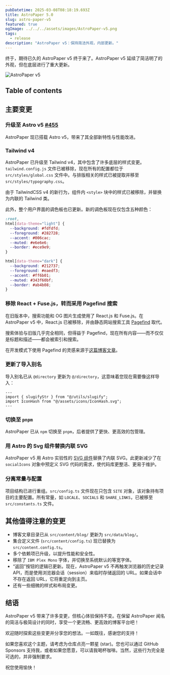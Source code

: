 ```yaml
---
pubDatetime: 2025-03-08T08:18:19.693Z
title: AstroPaper 5.0
slug: astro-paper-v5
featured: true
ogImage: ../../../assets/images/AstroPaper-v5.png
tags:
  - release
description: "AstroPaper v5：保持简洁外观，内部更新。"
---
```


终于，期待已久的 AstroPaper v5 终于来了。AstroPaper v5 延续了简洁明了的外观，但在底层进行了重大更新。

![AstroPaper v5](@/assets/images/AstroPaper-v5.png)

## Table of contents

## 主要变更

### 升级至 Astro v5 [#455](https://github.com/satnaing/astro-paper/pull/455)

AstroPaper 现已搭载 Astro v5，带来了其全部新特性与性能改进。

### Tailwind v4

AstroPaper 已升级至 Tailwind v4，其中包含了许多底层的样式变更。`tailwind.config.js` 文件已被移除，现在所有的配置都位于 `src/styles/global.css` 文件中。与排版相关的样式已被提取并移至 `src/styles/typography.css`。

由于 TailwindCSS v4 的新行为，组件内 `<style>` 块中的样式已被移除，并替换为内联的 Tailwind 类。

此外，整个用户界面的调色板也已更新。新的调色板现在仅包含五种颜色：

```css
:root,
html[data-theme="light"] {
  --background: #fdfdfd;
  --foreground: #282728;
  --accent: #006cac;
  --muted: #e6e6e6;
  --border: #ece9e9;
}

html[data-theme="dark"] {
  --background: #212737;
  --foreground: #eaedf3;
  --accent: #ff6b01;
  --muted: #343f60bf;
  --border: #ab4b08;
}
```

### 移除 React + Fuse.js，转而采用 Pagefind 搜索

在旧版本中，搜索功能和 OG 图片生成使用了 React.js 和 Fuse.js。在 AstroPaper v5 中，React.js 已被移除，并由静态网站搜索工具 [Pagefind](https://pagefind.app/) 取代。

搜索体验与旧版几乎完全相同，但得益于 Pagefind，现在所有内容——而不仅仅是标题和描述——都会被索引和搜索。

在开发模式下使用 Pagefind 的灵感来源于[这篇博客文章](https://chrispennington.blog/blog/pagefind-static-search-for-astro-sites/)。

### 更新了导入别名

导入别名已从 `@directory` 更新为 `@/directory`，这意味着您现在需要像这样导入：

```astro
---
import { slugifyStr } from "@/utils/slugify";
import IconHash from "@/assets/icons/IconHash.svg";
---
```

### 切换至 `pnpm`

AstroPaper 已从 `npm` 切换至 `pnpm`，后者提供了更快、更高效的包管理。

### 用 Astro 的 Svg 组件替换内联 SVG

AstroPaper v5 用 Astro 实验性的 [SVG 组件](https://docs.astro.build/en/reference/experimental-flags/svg/)替换了内联 SVG。此更新减少了在 `socialIcons` 对象中预定义 SVG 代码的需求，使代码库更整洁、更易于维护。

### 分离常量与配置

项目结构已进行重组。`src/config.ts` 文件现在只包含 `SITE` 对象，该对象持有项目的主要配置。所有常量，如 `LOCALE`、`SOCIALS` 和 `SHARE_LINKS`，已被移至 `src/constants.ts` 文件。

## 其他值得注意的变更

-   博客文章目录已从 `src/content/blog/` 更新为 `src/data/blog/`。
-   集合定义文件 (`src/content/config.ts`) 现已替换为 `src/content.config.ts`。
-   多个依赖项已升级，以提升性能和安全性。
-   移除了 `IBM Plex Mono` 字体，并切换至系统默认的等宽字体。
-   “返回”按钮的逻辑已更新。现在，AstroPaper v5 不再触发浏览器的历史记录 API，而是使用浏览器会话（session）来临时存储返回的 URL。如果会话中不存在返回 URL，它将重定向到主页。
-   还有一些细微的样式和布局变更。

## 结语

AstroPaper v5 带来了许多变更，但核心体验保持不变。在保留 AstroPaper 闻名的简洁与极简设计的同时，享受一个更流畅、更高效的博客平台吧！

欢迎随时探索这些变更并分享您的想法。一如既往，感谢您的支持！

如果您喜欢这个主题，请考虑为仓库点亮一颗星 (star)。您也可以通过 GitHub Sponsors 支持我，或者如果您愿意，可以请我喝杯咖啡。当然，这些行为完全是可选的，并非强制要求。

祝您使用愉快！
